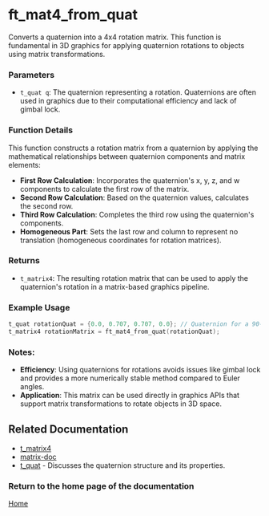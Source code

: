 # ft_mat4_from_quat
Converts a quaternion into a 4x4 rotation matrix. This function is fundamental in 3D graphics for applying quaternion rotations to objects using matrix transformations.

### Parameters
- `t_quat q`: The quaternion representing a rotation. Quaternions are often used in graphics due to their computational efficiency and lack of gimbal lock.

### Function Details
This function constructs a rotation matrix from a quaternion by applying the mathematical relationships between quaternion components and matrix elements:
- **First Row Calculation**: Incorporates the quaternion's x, y, z, and w components to calculate the first row of the matrix.
- **Second Row Calculation**: Based on the quaternion values, calculates the second row.
- **Third Row Calculation**: Completes the third row using the quaternion's components.
- **Homogeneous Part**: Sets the last row and column to represent no translation (homogeneous coordinates for rotation matrices).

### Returns
- `t_matrix4`: The resulting rotation matrix that can be used to apply the quaternion's rotation in a matrix-based graphics pipeline.

### Example Usage
```c
t_quat rotationQuat = {0.0, 0.707, 0.707, 0.0}; // Quaternion for a 90-degree rotation around the Y-axis
t_matrix4 rotationMatrix = ft_mat4_from_quat(rotationQuat);
```

### Notes:
- **Efficiency**: Using quaternions for rotations avoids issues like gimbal lock and provides a more numerically stable method compared to Euler angles.
- **Application**: This matrix can be used directly in graphics APIs that support matrix transformations to rotate objects in 3D space.

## Related Documentation
- [t_matrix4](./t_matrix4.md)
- [matrix-doc](../matrix-doc.md)
- [t_quat](../../rotation/quaternion/t_quat.md) - Discusses the quaternion structure and its properties.

### Return to the home page of the documentation
[Home](../home.md)
